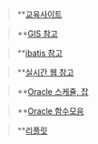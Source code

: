 
>**[교육사이트](http://tcpschool.com/)

>**[GIS 참고](https://m.blog.naver.com/PostView.nhn?blogId=racoon_z&logNo=221007986770&proxyReferer=https%3A%2F%2Fwww.google.com%2F
)

>**[ibatis 참고](https://ibatis.apache.org/docs/java/pdf/iBATIS-SqlMaps-2_ko.pdf)

>**[실시간 웹 참고](https://woowabros.github.io/woowabros/2017/09/12/realtime-service.html)

>**[Oracle 스케쥴, 잡](https://goddaehee.tistory.com/50)

>**[Oracle 함수모음](https://gent.tistory.com/category/%EC%98%A4%EB%9D%BC%ED%81%B4/SQL)

>**[리플릿](https://leafletjs.com/)
